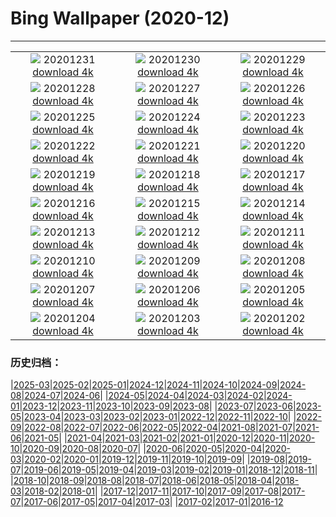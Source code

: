 # Bing Wallpaper (2020-12)
**************
| | | |
| :----: | :----: | :----: |
| ![](https://www.bing.com/th?id=OHR.LoonyDook_ZH-CN1879420705_1920x1080.jpg) 20201231 [download 4k](https://www.bing.com/th?id=OHR.LoonyDook_ZH-CN1879420705_UHD.jpg) | ![](https://www.bing.com/th?id=OHR.ZaragozaSpain_ZH-CN8995859415_1920x1080.jpg) 20201230 [download 4k](https://www.bing.com/th?id=OHR.ZaragozaSpain_ZH-CN8995859415_UHD.jpg) | ![](https://www.bing.com/th?id=OHR.WinterBryce_ZH-CN8874624326_1920x1080.jpg) 20201229 [download 4k](https://www.bing.com/th?id=OHR.WinterBryce_ZH-CN8874624326_UHD.jpg) |
| ![](https://www.bing.com/th?id=OHR.LucerneHoliday_ZH-CN8762232954_1920x1080.jpg) 20201228 [download 4k](https://www.bing.com/th?id=OHR.LucerneHoliday_ZH-CN8762232954_UHD.jpg) | ![](https://www.bing.com/th?id=OHR.CanadaLynx_ZH-CN8645816958_1920x1080.jpg) 20201227 [download 4k](https://www.bing.com/th?id=OHR.CanadaLynx_ZH-CN8645816958_UHD.jpg) | ![](https://www.bing.com/th?id=OHR.IbonPlan_ZH-CN8564017247_1920x1080.jpg) 20201226 [download 4k](https://www.bing.com/th?id=OHR.IbonPlan_ZH-CN8564017247_UHD.jpg) |
| ![](https://www.bing.com/th?id=OHR.BarnettsDemesne_ZH-CN8484261440_1920x1080.jpg) 20201225 [download 4k](https://www.bing.com/th?id=OHR.BarnettsDemesne_ZH-CN8484261440_UHD.jpg) | ![](https://www.bing.com/th?id=OHR.FRbluebirds_ZH-CN3972483010_1920x1080.jpg) 20201224 [download 4k](https://www.bing.com/th?id=OHR.FRbluebirds_ZH-CN3972483010_UHD.jpg) | ![](https://www.bing.com/th?id=OHR.WildReindeer_ZH-CN8301029606_1920x1080.jpg) 20201223 [download 4k](https://www.bing.com/th?id=OHR.WildReindeer_ZH-CN8301029606_UHD.jpg) |
| ![](https://www.bing.com/th?id=OHR.BandedPipefish_ZH-CN8209616080_1920x1080.jpg) 20201222 [download 4k](https://www.bing.com/th?id=OHR.BandedPipefish_ZH-CN8209616080_UHD.jpg) | ![](https://www.bing.com/th?id=OHR.HolidayNubble_ZH-CN8122183595_1920x1080.jpg) 20201221 [download 4k](https://www.bing.com/th?id=OHR.HolidayNubble_ZH-CN8122183595_UHD.jpg) | ![](https://www.bing.com/th?id=OHR.CastleriggStone_ZH-CN8015482045_1920x1080.jpg) 20201220 [download 4k](https://www.bing.com/th?id=OHR.CastleriggStone_ZH-CN8015482045_UHD.jpg) |
| ![](https://www.bing.com/th?id=OHR.BabyGoat_ZH-CN7863798344_1920x1080.jpg) 20201219 [download 4k](https://www.bing.com/th?id=OHR.BabyGoat_ZH-CN7863798344_UHD.jpg) | ![](https://www.bing.com/th?id=OHR.Siguniangshan_ZH-CN7772066391_1920x1080.jpg) 20201218 [download 4k](https://www.bing.com/th?id=OHR.Siguniangshan_ZH-CN7772066391_UHD.jpg) | ![](https://www.bing.com/th?id=OHR.TreCime_ZH-CN7609469681_1920x1080.jpg) 20201217 [download 4k](https://www.bing.com/th?id=OHR.TreCime_ZH-CN7609469681_UHD.jpg) |
| ![](https://www.bing.com/th?id=OHR.NarniaForest_ZH-CN8466850438_1920x1080.jpg) 20201216 [download 4k](https://www.bing.com/th?id=OHR.NarniaForest_ZH-CN8466850438_UHD.jpg) | ![](https://www.bing.com/th?id=OHR.MunnarMist_ZH-CN8816703625_1920x1080.jpg) 20201215 [download 4k](https://www.bing.com/th?id=OHR.MunnarMist_ZH-CN8816703625_UHD.jpg) | ![](https://www.bing.com/th?id=OHR.ElbeBastei_ZH-CN9708654240_1920x1080.jpg) 20201214 [download 4k](https://www.bing.com/th?id=OHR.ElbeBastei_ZH-CN9708654240_UHD.jpg) |
| ![](https://www.bing.com/th?id=OHR.PineGrosbeak_ZH-CN9629000282_1920x1080.jpg) 20201213 [download 4k](https://www.bing.com/th?id=OHR.PineGrosbeak_ZH-CN9629000282_UHD.jpg) | ![](https://www.bing.com/th?id=OHR.PolarExpress_ZH-CN9522496479_1920x1080.jpg) 20201212 [download 4k](https://www.bing.com/th?id=OHR.PolarExpress_ZH-CN9522496479_UHD.jpg) | ![](https://www.bing.com/th?id=OHR.BractCloseup_ZH-CN9096611979_1920x1080.jpg) 20201211 [download 4k](https://www.bing.com/th?id=OHR.BractCloseup_ZH-CN9096611979_UHD.jpg) |
| ![](https://www.bing.com/th?id=OHR.QueenoftheAndes_ZH-CN9019108680_1920x1080.jpg) 20201210 [download 4k](https://www.bing.com/th?id=OHR.QueenoftheAndes_ZH-CN9019108680_UHD.jpg) | ![](https://www.bing.com/th?id=OHR.SleepingArcticFox_ZH-CN8743925021_1920x1080.jpg) 20201209 [download 4k](https://www.bing.com/th?id=OHR.SleepingArcticFox_ZH-CN8743925021_UHD.jpg) | ![](https://www.bing.com/th?id=OHR.Kinkakuji_ZH-CN8643828412_1920x1080.jpg) 20201208 [download 4k](https://www.bing.com/th?id=OHR.Kinkakuji_ZH-CN8643828412_UHD.jpg) |
| ![](https://www.bing.com/th?id=OHR.RoccaCalascio_ZH-CN8546031521_1920x1080.jpg) 20201207 [download 4k](https://www.bing.com/th?id=OHR.RoccaCalascio_ZH-CN8546031521_UHD.jpg) | ![](https://www.bing.com/th?id=OHR.VogelhaeuserD_ZH-CN8437589222_1920x1080.jpg) 20201206 [download 4k](https://www.bing.com/th?id=OHR.VogelhaeuserD_ZH-CN8437589222_UHD.jpg) | ![](https://www.bing.com/th?id=OHR.PLNP_ZH-CN8120863549_1920x1080.jpg) 20201205 [download 4k](https://www.bing.com/th?id=OHR.PLNP_ZH-CN8120863549_UHD.jpg) |
| ![](https://www.bing.com/th?id=OHR.BenasqueValley_ZH-CN7931589735_1920x1080.jpg) 20201204 [download 4k](https://www.bing.com/th?id=OHR.BenasqueValley_ZH-CN7931589735_UHD.jpg) | ![](https://www.bing.com/th?id=OHR.WCDBabyElephant_ZH-CN7844400740_1920x1080.jpg) 20201203 [download 4k](https://www.bing.com/th?id=OHR.WCDBabyElephant_ZH-CN7844400740_UHD.jpg) | ![](https://www.bing.com/th?id=OHR.BrasovXmas_ZH-CN2333670843_1920x1080.jpg) 20201202 [download 4k](https://www.bing.com/th?id=OHR.BrasovXmas_ZH-CN2333670843_UHD.jpg) |

### 历史归档：

|[2025-03](/../2025-03/2025-03.md)|[2025-02](/../2025-02/2025-02.md)|[2025-01](/../2025-01/2025-01.md)|[2024-12](/../2024-12/2024-12.md)|[2024-11](/../2024-11/2024-11.md)|[2024-10](/../2024-10/2024-10.md)|[2024-09](/../2024-09/2024-09.md)|[2024-08](/../2024-08/2024-08.md)|[2024-07](/../2024-07/2024-07.md)|[2024-06](/../2024-06/2024-06.md)|
|[2024-05](/../2024-05/2024-05.md)|[2024-04](/../2024-04/2024-04.md)|[2024-03](/../2024-03/2024-03.md)|[2024-02](/../2024-02/2024-02.md)|[2024-01](/../2024-01/2024-01.md)|[2023-12](/../2023-12/2023-12.md)|[2023-11](/../2023-11/2023-11.md)|[2023-10](/../2023-10/2023-10.md)|[2023-09](/../2023-09/2023-09.md)|[2023-08](/../2023-08/2023-08.md)|
|[2023-07](/../2023-07/2023-07.md)|[2023-06](/../2023-06/2023-06.md)|[2023-05](/../2023-05/2023-05.md)|[2023-04](/../2023-04/2023-04.md)|[2023-03](/../2023-03/2023-03.md)|[2023-02](/../2023-02/2023-02.md)|[2023-01](/../2023-01/2023-01.md)|[2022-12](/../2022-12/2022-12.md)|[2022-11](/../2022-11/2022-11.md)|[2022-10](/../2022-10/2022-10.md)|
|[2022-09](/../2022-09/2022-09.md)|[2022-08](/../2022-08/2022-08.md)|[2022-07](/../2022-07/2022-07.md)|[2022-06](/../2022-06/2022-06.md)|[2022-05](/../2022-05/2022-05.md)|[2022-04](/../2022-04/2022-04.md)|[2021-08](/../2021-08/2021-08.md)|[2021-07](/../2021-07/2021-07.md)|[2021-06](/../2021-06/2021-06.md)|[2021-05](/../2021-05/2021-05.md)|
|[2021-04](/../2021-04/2021-04.md)|[2021-03](/../2021-03/2021-03.md)|[2021-02](/../2021-02/2021-02.md)|[2021-01](/../2021-01/2021-01.md)|[2020-12](/2020-12.md)|[2020-11](/../2020-11/2020-11.md)|[2020-10](/../2020-10/2020-10.md)|[2020-09](/../2020-09/2020-09.md)|[2020-08](/../2020-08/2020-08.md)|[2020-07](/../2020-07/2020-07.md)|
|[2020-06](/../2020-06/2020-06.md)|[2020-05](/../2020-05/2020-05.md)|[2020-04](/../2020-04/2020-04.md)|[2020-03](/../2020-03/2020-03.md)|[2020-02](/../2020-02/2020-02.md)|[2020-01](/../2020-01/2020-01.md)|[2019-12](/../2019-12/2019-12.md)|[2019-11](/../2019-11/2019-11.md)|[2019-10](/../2019-10/2019-10.md)|[2019-09](/../2019-09/2019-09.md)|
|[2019-08](/../2019-08/2019-08.md)|[2019-07](/../2019-07/2019-07.md)|[2019-06](/../2019-06/2019-06.md)|[2019-05](/../2019-05/2019-05.md)|[2019-04](/../2019-04/2019-04.md)|[2019-03](/../2019-03/2019-03.md)|[2019-02](/../2019-02/2019-02.md)|[2019-01](/../2019-01/2019-01.md)|[2018-12](/../2018-12/2018-12.md)|[2018-11](/../2018-11/2018-11.md)|
|[2018-10](/../2018-10/2018-10.md)|[2018-09](/../2018-09/2018-09.md)|[2018-08](/../2018-08/2018-08.md)|[2018-07](/../2018-07/2018-07.md)|[2018-06](/../2018-06/2018-06.md)|[2018-05](/../2018-05/2018-05.md)|[2018-04](/../2018-04/2018-04.md)|[2018-03](/../2018-03/2018-03.md)|[2018-02](/../2018-02/2018-02.md)|[2018-01](/../2018-01/2018-01.md)|
|[2017-12](/../2017-12/2017-12.md)|[2017-11](/../2017-11/2017-11.md)|[2017-10](/../2017-10/2017-10.md)|[2017-09](/../2017-09/2017-09.md)|[2017-08](/../2017-08/2017-08.md)|[2017-07](/../2017-07/2017-07.md)|[2017-06](/../2017-06/2017-06.md)|[2017-05](/../2017-05/2017-05.md)|[2017-04](/../2017-04/2017-04.md)|[2017-03](/../2017-03/2017-03.md)|
|[2017-02](/../2017-02/2017-02.md)|[2017-01](/../2017-01/2017-01.md)|[2016-12](/../2016-12/2016-12.md)